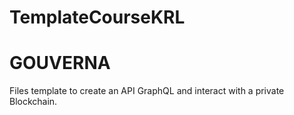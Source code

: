 # TemplateCourseKRL

# **GOUVERNA**

Files template to create an API GraphQL and interact with a private Blockchain. 
